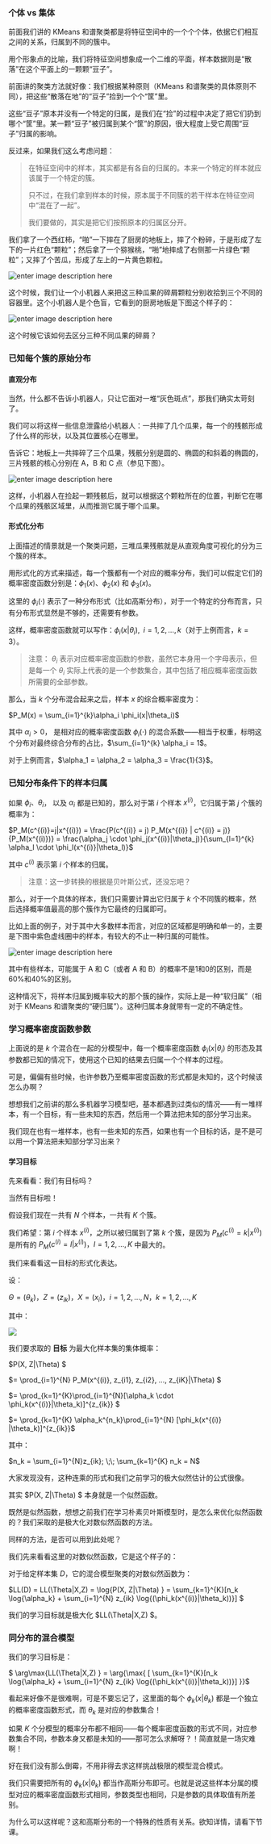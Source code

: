 ### 个体 vs 集体

前面我们讲的 KMeans 和谱聚类都是将特征空间中的一个个个体，依据它们相互之间的关系，归属到不同的簇中。

用个形象点的比喻，我们将特征空间想象成一个二维的平面，样本数据则是“散落”在这个平面上的一颗颗“豆子”。

前面讲的聚类方法就好像：我们根据某种原则（KMeans 和谱聚类的具体原则不同），把这些“散落在地”的“豆子”捡到一个个“筐”里。

这些“豆子”原本并没有一个特定的归属，是我们在“捡”的过程中决定了把它们扔到哪个“筐”里。某一颗“豆子”被归属到某个“筐”的原因，很大程度上受它周围“豆子”归属的影响。

反过来，如果我们这么考虑问题：

> 在特征空间中的样本，其实都是有各自的归属的。本来一个特定的样本就应该属于一个特定的簇。
>
> 只不过，在我们拿到样本的时候，原本属于不同簇的若干样本在特征空间中“混在了一起”。
>
> 我们要做的，其实是把它们按照原本的归属区分开。

我们拿了一个西红柿，“啪”一下摔在了厨房的地板上，摔了个粉碎，于是形成了左下的一片红色“颗粒”；然后拿了一个猕猴桃，“啪”地摔成了右侧那一片绿色“颗粒”；又摔了个苦瓜，形成了左上的一片黄色颗粒。

![enter image description
here](https://images.gitbook.cn/be172ba0-93ea-11e8-968c-a5eca6168c1e)

这个时候，我们让一个小机器人来把这三种瓜果的碎屑颗粒分别收拾到三个不同的容器里。这个小机器人是个色盲，它看到的厨房地板是下图这个样子的：

![enter image description
here](https://images.gitbook.cn/c800dc10-93ea-11e8-9195-716ac3b68939)

这个时候它该如何去区分三种不同瓜果的碎屑？

### 已知每个簇的原始分布

#### 直观分布

当然，什么都不告诉小机器人，只让它面对一堆“灰色斑点”，那我们确实太苛刻了。

我们可以将这样一些信息泄露给小机器人：一共摔了几个瓜果，每一个的残骸形成了什么样的形状，以及其位置核心在哪里。

告诉它：地板上一共摔碎了三个瓜果，残骸分别是圆的、椭圆的和斜着的椭圆的，三片残骸的核心分别在 A，B 和 C 点（参见下图）。

![enter image description
here](https://images.gitbook.cn/d94a5dc0-93ea-11e8-8505-51bc0cd8cebd)

这样，小机器人在捡起一颗残骸后，就可以根据这个颗粒所在的位置，判断它在哪个瓜果的残骸区域里，从而推测它属于哪个瓜果。

#### 形式化分布

上面描述的情景就是一个聚类问题，三堆瓜果残骸就是从直观角度可视化的分为三个簇的样本。

用形式化的方式来描述，每一个簇都有一个对应的概率分布，我们可以假定它们的概率密度函数分别是：$\phi_1(x)、\phi_2(x)$ 和
$\phi_3(x)$。

这里的 $\phi_i(·)$ 表示了一种分布形式（比如高斯分布），对于一个特定的分布而言，只有分布形式显然是不够的，还需要有参数。

这样，概率密度函数就可以写作：$\phi_i(x|\theta_i), \;\; i = 1,2, …, k$（对于上例而言，$k=3$）。

> 注意： $\theta_i$ 表示对应概率密度函数的参数，虽然它本身用一个字母表示，但是每一个 $\theta_i$
> 实际上代表的是一个参数集合，其中包括了相应概率密度函数所需要的全部参数。

那么，当 $k$ 个分布混合起来之后，样本 $x$ 的综合概率密度为：

$P_M(x) = \sum_{i=1}^{k}\alpha_i \phi_i(x|\theta_i)$

其中 $\alpha_i > 0$， 是相对应的概率密度函数 $\phi_i(\cdot)$
的混合系数——相当于权重，标明这个分布对最终综合分布的占比，$\sum_{i=1}^{k} \alpha_i = 1$。

对于上例而言，$\alpha_1 = \alpha_2 = \alpha_3 = \frac{1}{3}$。

### 已知分布条件下的样本归属

如果 $\phi_i、\theta_i$， 以及 $\alpha_i$ 都是已知的，那么对于第 $i$ 个样本 $x^{(i)}$，它归属于第 $j$
个簇的概率为：

$P_M(c^{(i)}=j|x^{(i)}) = \frac{P(c^{(i)} = j) P_M(x^{(i)} | c^{(i)} =
j)}{P_M(x^{(i)})} = \frac{\alpha_j \cdot
\phi_j(x^{(i)}|\theta_j)}{\sum_{l=1}^{k} \alpha_l \cdot
\phi_l(x^{(i)}|\theta_l)}$

其中 $c^{(i)}$ 表示第 $i$ 个样本的归属。

> 注意：这一步转换的根据是贝叶斯公式，还没忘吧？

那么，对于一个具体的样本，我们只需要计算出它归属于 $k$ 个不同簇的概率，然后选择概率值最高的那个簇作为它最终的归属即可。

比如上面的例子，对于其中大多数样本而言，对应的区域都是明确和单一的，主要是下图中紫色虚线圈中的样本，有较大的不止一种归属的可能性。

![enter image description
here](https://images.gitbook.cn/b5724550-93ec-11e8-9555-7b148e0d0bfc)

其中有些样本，可能属于 A 和 C（或者 A 和 B）的概率不是1和0的区别，而是60%和40%的区别。

这种情况下，将样本归属到概率较大的那个簇的操作，实际上是一种“软归属”（相对于 KMeans 和谱聚类的“硬归属”）。这种归属本身就带有一定的不确定性。

### 学习概率密度函数参数

上面说的是 $k$ 个混合在一起的分模型中，每一个概率密度函数 $\phi_i(x|\theta_i)$
的形态及其参数都已知的情况下，使用这个已知的结果去归属一个个样本的过程。

可是，偏偏有些时候，也许参数乃至概率密度函数的形式都是未知的，这个时候该怎么办啊？

想想我们之前讲的那么多机器学习模型吧，基本都遇到过类似的情况——有一堆样本，有一个目标，有一些未知的东西，然后用一个算法把未知的部分学习出来。

我们现在也有一堆样本，也有一些未知的东西，如果也有一个目标的话，是不是可以用一个算法把未知部分学习出来？

#### 学习目标

先来看看：我们有目标吗？

当然有目标啦！

假设我们现在一共有 $N$ 个样本，一共有 $K$ 个簇。

我们希望：第 $i$ 个样本 $x^{(i)}$，之所以被归属到了第 $k$ 个簇，是因为 $P_M(c^{(i)}=k|x^{(i)})$ 是所有的
$P_M(c^{(i)}=l|x^{(i)})，l =1,2,…, K$ 中最大的。

我们来看看这一目标的形式化表达。

设：

$\Theta = (\theta_k)$，$Z = (z_{ik})$，$X = (x_i)$，$i=1,2, …, N$，$k = 1, 2, …,
K$

其中：

![](https://images.gitbook.cn/f2928c20-aa0c-11e8-a016-1fc240d77137)

我们要求取的 **目标** 为最大化样本集的集体概率：

$P(X, Z|\Theta) $

$= \prod_{i=1}^{N} P_M(x^{(i)}, z_{i1}, z_{i2}, …, z_{iK}|\Theta) $

$= \prod_{k=1}^{K}\prod_{i=1}^{N}[\alpha_k \cdot
\phi_k(x^{(i)}|\theta_k)]^{z_{ik}} $

$= \prod_{k=1}^{K} \alpha_k^{n_k}\prod_{i=1}^{N} [\phi_k(x^{(i)}
|\theta_k)]^{z_{ik}}$

其中：

$n_k = \sum_{i=1}^{N}z_{ik}; \;\; \sum_{k=1}^{K} n_k = N$

大家发现没有，这种连乘的形式和我们之前学习的极大似然估计的公式很像。

其实 $P(X, Z|\Theta) $ 本身就是一个似然函数。

既然是似然函数，想想之前我们在学习朴素贝叶斯模型时，是怎么来优化似然函数的？我们采取的是极大化对数似然函数的方法。

同样的方法，是否可以用到此处呢？

我们先来看看这里的对数似然函数，它是这个样子的：

对于给定样本集 $D$，它的混合模型聚类的对数似然函数为：

$LL(D) = LL(\Theta|X,Z) = \log{P(X, Z|\Theta) } = \sum_{k=1}^{K}[n_k
\log{\alpha_k} + \sum_{i=1}^{N} z_{ik} \log{(\phi_k(x^{(i)}|\theta_k))}] $

我们的学习目标就是极大化 $LL(\Theta|X,Z) $。

### 同分布的混合模型

我们的学习目标是：

$ \arg\max{LL(\Theta|X,Z) } = \arg{\max{ [ \sum_{k=1}^{K}[n_k \log{\alpha_k} +
\sum_{i=1}^{N} z_{ik} \log{(\phi_k(x^{(i)}|\theta_k))}] }}$

看起来好像不是很难啊，可是不要忘记了，这里面的每个 $\phi_k(x|\theta_k)$ 都是一个独立的概率密度函数形式，而 $\theta_k$
是对应的参数集合！

如果 $K$ 个分模型的概率分布都不相同——每个概率密度函数的形式不同，对应参数集合不同，参数本身又都是未知的——那可怎么求解呀？！简直就是一场灾难啊！

好在我们没有那么倒霉，不用非得去求这样挑战极限的模型混合模式。

我们只需要把所有的 $\phi_k(x|\theta_k)$
都当作高斯分布即可。也就是说这些样本分属的模型对应的概率密度函数形式相同，参数类型也相同，只是参数的具体取值有所差别。

为什么可以这样呢？这和高斯分布的一个特殊的性质有关系。欲知详情，请看下节课。

